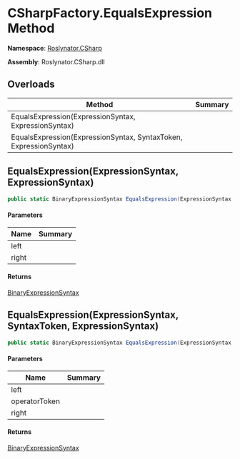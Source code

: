 # CSharpFactory\.EqualsExpression Method

**Namespace**: [Roslynator.CSharp](../../README.md)

**Assembly**: Roslynator\.CSharp\.dll

## Overloads

| Method | Summary |
| ------ | ------- |
| EqualsExpression\(ExpressionSyntax, ExpressionSyntax\) | |
| EqualsExpression\(ExpressionSyntax, SyntaxToken, ExpressionSyntax\) | |

## EqualsExpression\(ExpressionSyntax, ExpressionSyntax\)

```csharp
public static BinaryExpressionSyntax EqualsExpression(ExpressionSyntax left, ExpressionSyntax right)
```

#### Parameters

| Name | Summary |
| ---- | ------- |
| left | |
| right | |

#### Returns

[BinaryExpressionSyntax](https://docs.microsoft.com/en-us/dotnet/api/microsoft.codeanalysis.csharp.syntax.binaryexpressionsyntax)

## EqualsExpression\(ExpressionSyntax, SyntaxToken, ExpressionSyntax\)

```csharp
public static BinaryExpressionSyntax EqualsExpression(ExpressionSyntax left, SyntaxToken operatorToken, ExpressionSyntax right)
```

#### Parameters

| Name | Summary |
| ---- | ------- |
| left | |
| operatorToken | |
| right | |

#### Returns

[BinaryExpressionSyntax](https://docs.microsoft.com/en-us/dotnet/api/microsoft.codeanalysis.csharp.syntax.binaryexpressionsyntax)

